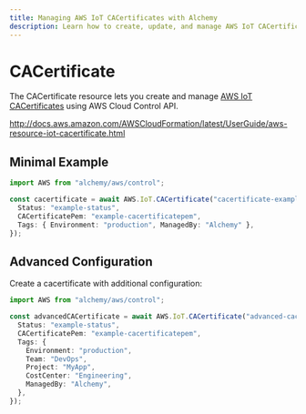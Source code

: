 ```yaml
---
title: Managing AWS IoT CACertificates with Alchemy
description: Learn how to create, update, and manage AWS IoT CACertificates using Alchemy Cloud Control.
---
```


# CACertificate

The CACertificate resource lets you create and manage [AWS IoT CACertificates](https://docs.aws.amazon.com/iot/latest/userguide/) using AWS Cloud Control API.

http://docs.aws.amazon.com/AWSCloudFormation/latest/UserGuide/aws-resource-iot-cacertificate.html

## Minimal Example

```ts
import AWS from "alchemy/aws/control";

const cacertificate = await AWS.IoT.CACertificate("cacertificate-example", {
  Status: "example-status",
  CACertificatePem: "example-cacertificatepem",
  Tags: { Environment: "production", ManagedBy: "Alchemy" },
});
```

## Advanced Configuration

Create a cacertificate with additional configuration:

```ts
import AWS from "alchemy/aws/control";

const advancedCACertificate = await AWS.IoT.CACertificate("advanced-cacertificate", {
  Status: "example-status",
  CACertificatePem: "example-cacertificatepem",
  Tags: {
    Environment: "production",
    Team: "DevOps",
    Project: "MyApp",
    CostCenter: "Engineering",
    ManagedBy: "Alchemy",
  },
});
```

